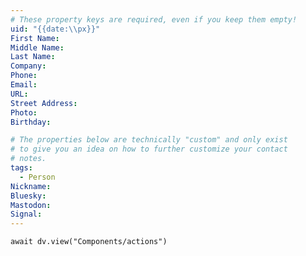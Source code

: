 ```yaml
---
# These property keys are required, even if you keep them empty!
uid: "{{date:\\px}}"
First Name:
Middle Name:
Last Name:
Company:
Phone:
Email:
URL:
Street Address:
Photo:
Birthday:

# The properties below are technically "custom" and only exist
# to give you an idea on how to further customize your contact
# notes.
tags:
  - Person
Nickname:
Bluesky:
Mastodon:
Signal:
---
```


```dataviewjs
await dv.view("Components/actions")
```
